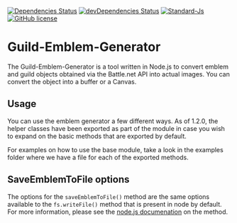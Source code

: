 [![Dependencies Status](https://img.shields.io/david/TeamJeeves/Guild-Emblem-Generator.svg?style=flat-square)](https://david-dm.org/TeamJeeves/Guild-Emblem-Generator)
[![devDependencies Status](https://img.shields.io/david/dev/TeamJeeves/Guild-Emblem-Generator.svg?style=flat-square)](https://david-dm.org/TeamJeeves/Guild-Emblem-Generator?type=dev)
[![Standard-Js](https://img.shields.io/badge/code_style-standard-brightgreen.svg?style=flat-square)](https://standardjs.com/)
[![GitHub license](https://img.shields.io/github/license/TeamJeeves/Guild-Emblem-Generator.svg?style=flat-square)](https://github.com/TeamJeeves/Guild-Emblem-Generator/blob/master/LICENSE.md)

# Guild-Emblem-Generator

The Guild-Emblem-Generator is a tool written in Node.js to convert emblem and
guild objects obtained via the Battle.net API into actual images. You can
convert the object into a buffer or a Canvas.

## Usage

You can use the emblem generator a few different ways. As of 1.2.0, the helper
classes have been exported as part of the module in case you wish to expand on
the basic methods that are exported by default.

For examples on how to use the base module, take a look in the examples folder
where we have a file for each of the exported methods.

## SaveEmblemToFile options

The options for the `saveEmblemToFile()` method are the same options available
to the `fs.writeFile()` method that is present in node by default. For more
information, please see the [node.js documenation](https://nodejs.org/api/fs.html#fs_fs_writefile_file_data_options_callback)
on the method.